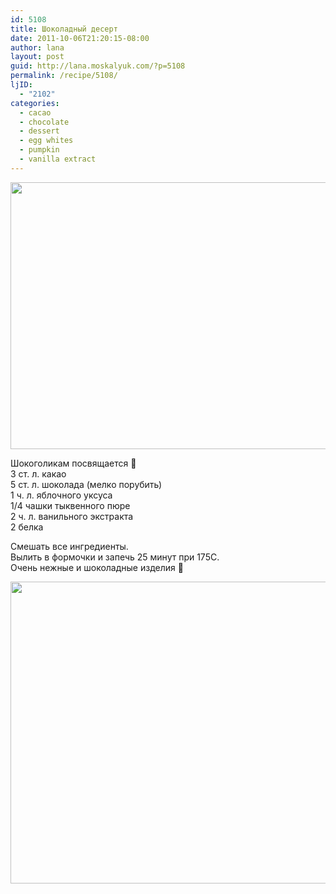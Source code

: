 ```yaml
---
id: 5108
title: Шоколадный десерт
date: 2011-10-06T21:20:15-08:00
author: lana
layout: post
guid: http://lana.moskalyuk.com/?p=5108
permalink: /recipe/5108/
ljID:
  - "2102"
categories:
  - cacao
  - chocolate
  - dessert
  - egg whites
  - pumpkin
  - vanilla extract
---
```

<img loading="lazy" class="alignnone" title="chocolate mini cakes" src="http://farm7.static.flickr.com/6211/6219446164_9d680b90fc_z.jpg" alt="" width="640" height="427" />

Шокоголикам посвящается 🙂  
3 ст. л. какао  
5 ст. л. шоколада (мелко порубить)  
1 ч. л. яблочного уксуса  
1/4 чашки тыквенного пюре  
2 ч. л. ванильного экстракта  
2 белка

Смешать все ингредиенты.  
Вылить в формочки и запечь 25 минут при 175С.  
Очень нежные и шоколадные изделия 🙂

<img loading="lazy" class="alignnone" title="mini chocolate cakes" src="http://farm7.static.flickr.com/6156/6219447024_1cabd63c0a_z.jpg" alt="" width="640" height="483" />